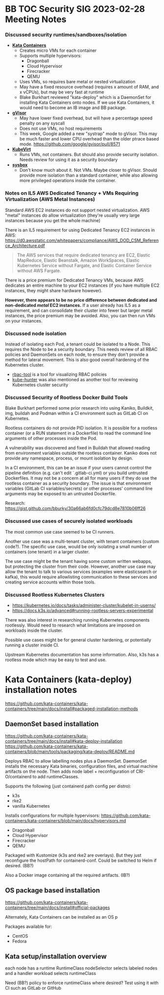 # BB TOC Security SIG 2023-02-28 Meeting Notes

### Discussed security runtimes/sandboxes/isolation

* **[Kata Containers](https://katacontainers.io/)**
    * Creates micro VMs for each container
    * Supports multiple hypervisors:
        * Dragonball
        * Cloud Hypervisor
        * Firecracker
        * QEMU
    * Uses VMs, so requires bare metal or nested virtualization
    * May have a fixed resource overhead (requires x amount of RAM, and x vCPUs), but may be very fast at runtime
    * Blake Burkhart reviewed "kata-deploy" which is a DaemonSet for installing Kata Containers onto nodes. If we use Kata Containers, it would need to become an IB image and BB package.
* **[gVisor](https://gvisor.dev/)**
    * May have lower fixed overhead, but will have a percentage speed penalty on any syscall
    * Does not use VMs, no host requirements
    * This week, Google added a new "systrap" mode to gVisor. This may be much faster and lower CPU overhead than the older ptrace based mode. https://github.com/google/gvisor/pull/8571
* **[KubeVirt](https://kubevirt.io/)**
    * Runs VMs, not containers. But should also provide security isolation. Needs review for using it as a security boundary
* **[sysbox](https://github.com/nestybox/sysbox)**
    * Don't know much about it. Not VMs. Maybe closer to gVisor. Should provide more isolation than a standard container, while also allowing more privileged operations inside the container.

### Notes on IL5 AWS Dedicated Tenancy + VMs Requiring Virtualization (AWS Metal Instances)

Standard AWS EC2 instances do not support nested virtualization. AWS "metal" instances do allow virtualization (they're usually very large instances because you get the whole machine)

There is an IL5 requirement for using Dedicated Tenancy EC2 instances in AWS: https://d0.awsstatic.com/whitepapers/compliance/AWS_DOD_CSM_Reference_Architecture.pdf

> The AWS services that require dedicated tenancy are EC2, Elastic MapReduce, Elastic Beanstalk, Amazon WorkSpaces, Elastic Kubernetes Service without Fargate, and Elastic Container Service without AWS Fargate.

There is a price premium for Dedicated Tenancy VMs, because AWS dedicates an entire machine to your EC2 instances (if you have multiple EC2 instances, they might share hardware however).

**However, there appears to be no price difference between dedicated and non-dedicated _metal_ EC2 instances.** If a user already has IL5 as a requirement, and can consolidate their cluster into fewer but larger metal instances, the price premium may be avoided. Also, you can then run VMs on your instances.

### Discussed node isolation

Instead of isolating each Pod, a tenant could be isolated to a Node. This requires the Node to be a security boundary. This needs review of all RBAC policies and DaemonSets on each node, to ensure they don't provide a method for lateral movement. This is also good overall hardening of the Kubernetes cluster.

* [rbac-tool](https://github.com/alcideio/rbac-tool) is a tool for visualizing RBAC policies 
* [kube-hunter](https://github.com/aquasecurity/kube-hunter) was also mentioned as another tool for reviewing Kubernetes cluster security

### Discussed Security of Rootless Docker Build Tools

Blake Burkhart performed some prior research into using Kaniko, Buildkit, img, buildah and Podman within a CI environment such as GitLab CI on Kubernetes.

Rootless containers do not provide PID isolation. It is possible for a rootless container (or a RUN statement in a Dockerfile) to read the command line arguments of other processes inside the Pod.

A vulnerability was discovered and fixed in Buildah that allowed reading from environment variables outside the rootless container. Kaniko does not provide any namespace, process, or mount isolation by design.

In a CI environment, this can be an issue if your users cannot control the pipeline definition (e.g. can't edit `.gitlab-ci.yml) or you build untrusted Dockerfiles. It may not be a concern at all for many users if they do use the rootless container as a security boundary. The issue is that environment variables (GitLab CI variables/secrets) or other processes' command line arguments may be exposed to an untrusted Dockerfile.

Research: https://gist.github.com/bburky/30a66ab6fd0cfc79dcd8e7810b06ff26

### Discussed use cases of securely isolated workloads

The most common use case seemed to be CI runners.

Another use case was a multi-tenant cluster, with tenant containers (custom code?). The specific use case, would be only isolating a small number of containers (one tenant) in a larger cluster.

The use case might be the tenant having some custom written webapps, but protecting the cluster from their code. However, another use case may allow the tenant to talk to various services (examples were elasticsearch or kafka), this would require allowlisting communication to these services and creating service accounts within those tools.

### Discussed Rootless Kubernetes Clusters

* https://kubernetes.io/docs/tasks/administer-cluster/kubelet-in-userns/
* https://docs.k3s.io/advanced#running-rootless-servers-experimental

There was also interest in researching running Kubernetes components rootlessly. Would need to research what limitations are imposed on workloads inside the cluster.

Possible use cases might be for general cluster hardening, or potentially running a cluster inside CI.

Upstream Kubernetes documentation has some information. Also, k3s has a rootless mode which may be easy to test and use.


# Kata Containers (kata-deploy) installation notes

https://github.com/kata-containers/kata-containers/tree/main/docs/install#packaged-installation-methods

## DaemonSet based installation
https://github.com/kata-containers/kata-containers/tree/main/docs/install#kata-deploy-installation  
https://github.com/kata-containers/kata-containers/blob/main/tools/packaging/kata-deploy/README.md

Deploys RBAC to allow labelling nodes plus a DaemonSet. DaemonSet installs the necessary Kata binaries, configuration files, and virtual machine artifacts on the node. Then adds node label + reconfiguration of CRI-O/containerd to add runtimeClasses.

Supports the following (just containerd path config per distro):

* k3s
* rke2
* vanilla Kubernetes

Installs configurations for multiple hypervisors: https://github.com/kata-containers/kata-containers/blob/main/docs/hypervisors.md
* Dragonball
* Cloud Hypervisor
* Firecracker
* QEMU

Packaged with Kustomize (k3s and rke2 are overlays). But they just reconfigure the hostPath for containerd-conf. Could be switched to Helm if desired. (BB?)

Also a Docker image containing all the required artifacts. (IB?)

## OS package based installation
https://github.com/kata-containers/kata-containers/tree/main/docs/install#official-packages

Alternately, Kata Containers can be installed as an OS p

Packages available for:
* CentOS
* Fedora

## Kata setup/installation overview

each node has a runtime
RuntimeClass nodeSelector selects labeled nodes and a handler
workload selects runtimeClass

Need (BB?) policy to enforce runtimeClass where desired?
Test using it with CI such as GitLab or GitHub
